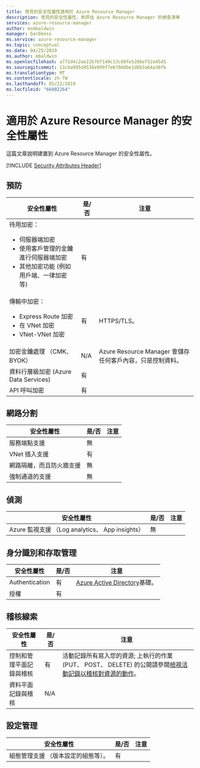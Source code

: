 ```yaml
---
title: 常見的安全性屬性適用於 Azure Resource Manager
description: 常見的安全性屬性，來評估 Azure Resource Manager 的檢查清單
services: azure-resource-manager
author: msmbaldwin
manager: barbkess
ms.service: azure-resource-manager
ms.topic: conceptual
ms.date: 04/25/2019
ms.author: mbaldwin
ms.openlocfilehash: a771d4c2ae22b7bf149c13c80fe5286ef52a4545
ms.sourcegitcommit: 13cba995d4538e099f7e670ddbe1d8b3a64a36fb
ms.translationtype: MT
ms.contentlocale: zh-TW
ms.lasthandoff: 05/22/2019
ms.locfileid: "66002264"
---
```

# <a name="security-attributes-for-azure-resource-manager"></a>適用於 Azure Resource Manager 的安全性屬性

這篇文章說明建置到 Azure Resource Manager 的安全性屬性。

[!INCLUDE [Security Attributes Header](../../includes/security-attributes-header.md)]

## <a name="preventative"></a>預防

| 安全性屬性 | 是/否 | 注意 |
|---|---|--|
| 待用加密：<ul><li>伺服器端加密</li><li>使用客戶管理的金鑰進行伺服器端加密</li><li>其他加密功能 (例如用戶端、一律加密等)</ul>| 有 |  |
| 傳輸中加密：<ul><li>Express Route 加密</li><li>在 VNet 加密</li><li>VNet-VNet 加密</ul>| 有 | HTTPS/TLS。 |
| 加密金鑰處理 （CMK、 BYOK）| N/A | Azure Resource Manager 會儲存任何客戶內容，只是控制資料。 |
| 資料行層級加密 (Azure Data Services)| 有 | |
| API 呼叫加密| 有 | |

## <a name="network-segmentation"></a>網路分割

| 安全性屬性 | 是/否 | 注意 |
|---|---|--|
| 服務端點支援| 無 | |
| VNet 插入支援| 有 | |
| 網路隔離，而且防火牆支援| 無 |  |
| 強制通道的支援| 無 |  |

## <a name="detection"></a>偵測

| 安全性屬性 | 是/否 | 注意|
|---|---|--|
| Azure 監視支援 （Log analytics、 App insights）| 無 | |

## <a name="identity-and-access-management"></a>身分識別和存取管理

| 安全性屬性 | 是/否 | 注意|
|---|---|--|
| Authentication| 有 | [Azure Active Directory](/azure/active-directory)基礎。|
| 授權| 有 | |


## <a name="audit-trail"></a>稽核線索

| 安全性屬性 | 是/否 | 注意|
|---|---|--|
| 控制和管理平面記錄與稽核| 有 | 活動記錄所有寫入您的資源; 上執行的作業 (PUT、 POST、 DELETE) 的公開請參閱[檢視活動記錄以稽核對資源的動作](resource-group-audit.md)。 |
| 資料平面記錄與稽核| N/A | |

## <a name="configuration-management"></a>設定管理

| 安全性屬性 | 是/否 | 注意|
|---|---|--|
| 組態管理支援 （版本設定的組態等）。| 有 |  |
